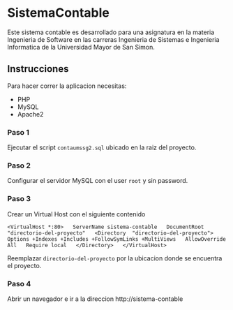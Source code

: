 # SistemaContable
Este sistema contable es desarrollado para una asignatura en la materia Ingenieria de Software en las carreras Ingenieria de Sistemas e Ingenieria Informatica de la Universidad Mayor de San Simon.

## Instrucciones
Para hacer correr la aplicacion necesitas:
* PHP
* MySQL
* Apache2

### Paso 1
Ejecutar el script `contaumssg2.sql` ubicado en la raiz del proyecto.

### Paso 2
Configurar el servidor MySQL con el user `root` y sin password.

### Paso 3
Crear un Virtual Host con el siguiente contenido

`<VirtualHost *:80>  
    ServerName sistema-contable  
    DocumentRoot "directorio-del-proyecto"  
    <Directory  "directorio-del-proyecto">  
        Options +Indexes +Includes +FollowSymLinks +MultiViews  
        AllowOverride All  
        Require local  
    </Directory>  
</VirtualHost>`

Reemplazar `directorio-del-proyecto` por la ubicacion donde se encuentra el proyecto.

### Paso 4
Abrir un navegador e ir a la direccion http://sistema-contable